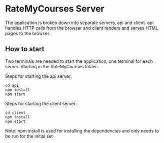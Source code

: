 # RateMyCourses Server

The application is broken down into separate servers, api and client. api handles HTTP calls from the browser and client renders and serves HTML pages to the browser.

## How to start
Two terminals are needed to start the application, one terminal for each server. Starting in the RateMyCourses folder:

Steps for starting the api server: 
```
cd api
npm install
npm start
```

Steps for starting the client server:
```
cd client
npm install
npm start
```
Note: npm install is used for installing the dependencies and only needs to be run for the initial set
